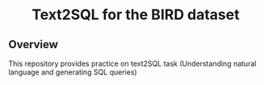 <div align="center">
<h1> Text2SQL for the BIRD dataset  </h1>
</div>

## Overview

This repository provides practice on text2SQL task (Understanding natural language and generating SQL queries)
